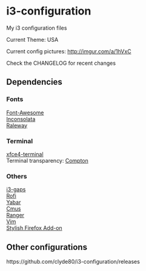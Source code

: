 # i3-configuration
My i3 configuration files

Current Theme: USA

Current config pictures: http://imgur.com/a/1hVxC

Check the CHANGELOG for recent changes

<h2>Dependencies</h2>

<h3>Fonts</h3>

<a href="http://fontawesome.io/">Font-Awesome</a><br>
<a href="https://fonts.google.com/specimen/Inconsolata">Inconsolata</a><br>
<a href="https://fonts.google.com/specimen/Raleway">Raleway</a><br>

<h3>Terminal</h3>

<a href="https://launchpad.net/xfce4-terminal">xfce4-terminal</a><br>
Terminal transparency: <a href="https://github.com/chjj/compton">Compton</a><br>

<h3>Others</h3>

<a href="https://github.com/Airblader/i3">i3-gaps</a><br>
<a href="https://github.com/DaveDavenport/rofi">Rofi</a><br>
<a href="https://github.com/geommer/yabar">Yabar</a><br>
<a href="https://github.com/cmus/cmus">Cmus</a><br>
<a href="https://github.com/ranger/ranger">Ranger</a><br>
<a href="https://github.com/vim/vim">Vim</a><br>
<a href="https://addons.mozilla.org/en-US/firefox/addon/stylish/">Stylish Firefox Add-on</a>

<h2>Other configurations</h2>
https://github.com/clyde80/i3-configuration/releases

